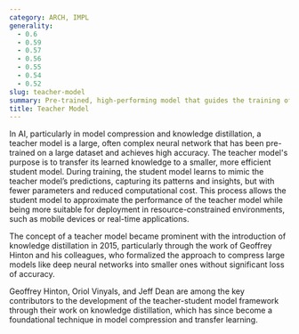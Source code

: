 ```yaml
---
category: ARCH, IMPL
generality:
  - 0.6
  - 0.59
  - 0.57
  - 0.56
  - 0.55
  - 0.54
  - 0.52
slug: teacher-model
summary: Pre-trained, high-performing model that guides the training of a simpler, student model, often in the context of knowledge distillation.
title: Teacher Model
---
```


In AI, particularly in model compression and knowledge distillation, a teacher model is a large, often complex neural network that has been pre-trained on a large dataset and achieves high accuracy. The teacher model's purpose is to transfer its learned knowledge to a smaller, more efficient student model. During training, the student model learns to mimic the teacher model’s predictions, capturing its patterns and insights, but with fewer parameters and reduced computational cost. This process allows the student model to approximate the performance of the teacher model while being more suitable for deployment in resource-constrained environments, such as mobile devices or real-time applications.

The concept of a teacher model became prominent with the introduction of knowledge distillation in 2015, particularly through the work of Geoffrey Hinton and his colleagues, who formalized the approach to compress large models like deep neural networks into smaller ones without significant loss of accuracy.

Geoffrey Hinton, Oriol Vinyals, and Jeff Dean are among the key contributors to the development of the teacher-student model framework through their work on knowledge distillation, which has since become a foundational technique in model compression and transfer learning.
